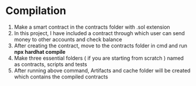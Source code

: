 <h1>Compilation </h1>
<ol>
    <li>Make a smart contract in the contracts folder with .sol extension</li>
    <li>In this project, I have included a contract through which user can send money to other accounts and check balance</li>
    <li>After creating the contract, move to the contracts folder in cmd and run <b>npx hardhat compile</b></li>
    <li>Make three essential folders ( if you are starting from scratch ) named as contracts, scripts and tests</li>
    <li>After running above command, Artifacts and cache folder will be created which contains the compiled contracts</li>
</ol>